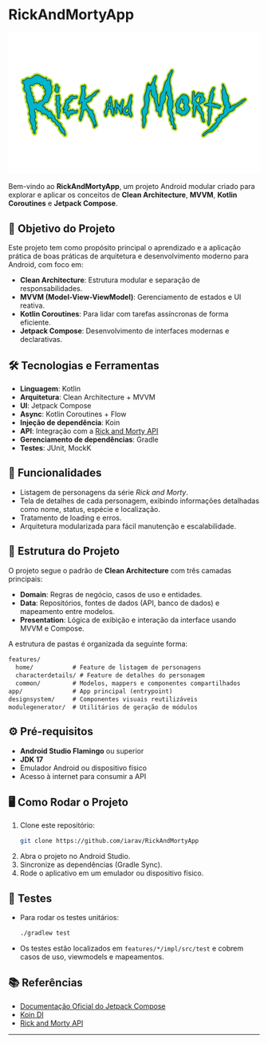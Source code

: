 # RickAndMortyApp

![RickAndMortyApp Logo](https://github.com/iarav/RickAndMortyApp/blob/main/designsystem/src/main/res/drawable/rick_and_morty.png)

Bem-vindo ao **RickAndMortyApp**, um projeto Android modular criado para explorar e aplicar os conceitos de **Clean Architecture**, **MVVM**, **Kotlin Coroutines** e **Jetpack Compose**.

## 🎯 Objetivo do Projeto

Este projeto tem como propósito principal o aprendizado e a aplicação prática de boas práticas de arquitetura e desenvolvimento moderno para Android, com foco em:
- **Clean Architecture**: Estrutura modular e separação de responsabilidades.
- **MVVM (Model-View-ViewModel)**: Gerenciamento de estados e UI reativa.
- **Kotlin Coroutines**: Para lidar com tarefas assíncronas de forma eficiente.
- **Jetpack Compose**: Desenvolvimento de interfaces modernas e declarativas.

## 🛠️ Tecnologias e Ferramentas

- **Linguagem**: Kotlin
- **Arquitetura**: Clean Architecture + MVVM
- **UI**: Jetpack Compose
- **Async**: Kotlin Coroutines + Flow
- **Injeção de dependência**: Koin
- **API**: Integração com a [Rick and Morty API](https://rickandmortyapi.com/)
- **Gerenciamento de dependências**: Gradle
- **Testes**: JUnit, MockK

## 🚀 Funcionalidades

- Listagem de personagens da série *Rick and Morty*.
- Tela de detalhes de cada personagem, exibindo informações detalhadas como nome, status, espécie e localização.
- Tratamento de loading e erros.
- Arquitetura modularizada para fácil manutenção e escalabilidade.

## 📂 Estrutura do Projeto

O projeto segue o padrão de **Clean Architecture** com três camadas principais:
- **Domain**: Regras de negócio, casos de uso e entidades.
- **Data**: Repositórios, fontes de dados (API, banco de dados) e mapeamento entre modelos.
- **Presentation**: Lógica de exibição e interação da interface usando MVVM e Compose.

A estrutura de pastas é organizada da seguinte forma:
```
features/
  home/           # Feature de listagem de personagens
  characterdetails/ # Feature de detalhes do personagem
  common/         # Modelos, mappers e componentes compartilhados
app/              # App principal (entrypoint)
designsystem/     # Componentes visuais reutilizáveis
modulegenerator/  # Utilitários de geração de módulos
```

## ⚙️ Pré-requisitos

- **Android Studio Flamingo** ou superior
- **JDK 17**
- Emulador Android ou dispositivo físico
- Acesso à internet para consumir a API

## 🖥️ Como Rodar o Projeto

1. Clone este repositório:
   ```bash
   git clone https://github.com/iarav/RickAndMortyApp
   ```
2. Abra o projeto no Android Studio.
3. Sincronize as dependências (Gradle Sync).
4. Rode o aplicativo em um emulador ou dispositivo físico.

## 🧪 Testes

- Para rodar os testes unitários:
  ```bash
  ./gradlew test
  ```
- Os testes estão localizados em `features/*/impl/src/test` e cobrem casos de uso, viewmodels e mapeamentos.

## 📚 Referências

- [Documentação Oficial do Jetpack Compose](https://developer.android.com/jetpack/compose)
- [Koin DI](https://insert-koin.io/)
- [Rick and Morty API](https://rickandmortyapi.com/)

---